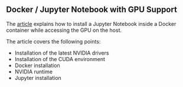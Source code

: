 ## **Docker / Jupyter Notebook with GPU Support**

The [article](https://medium.com/@sebastien.luc.legrand/docker-jupyter-with-gpu-support-813f3ee02f09) explains how to install a Jupyter Notebook inside a Docker container while accessing the GPU on the host.

The article covers the following points:
* Installation of the latest NVIDIA drivers
* Installation of the CUDA environment
* Docker installation
* NVIDIA runtime
* Jupyter installation


